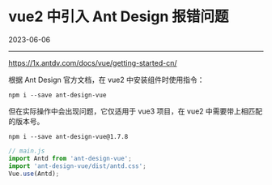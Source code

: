 # vue2 中引入 Ant Design 报错问题

2023-06-06  


---


https://1x.antdv.com/docs/vue/getting-started-cn/

根据 Ant Design 官方文档，在 vue2 中安装组件时使用指令：

```shell
npm i --save ant-design-vue
```

但在实际操作中会出现问题，它仅适用于 vue3 项目，在 vue2 中需要带上相匹配的版本号。

```shell
npm i --save ant-design-vue@1.7.8
```

```js
// main.js
import Antd from 'ant-design-vue';
import 'ant-design-vue/dist/antd.css';
Vue.use(Antd);
```